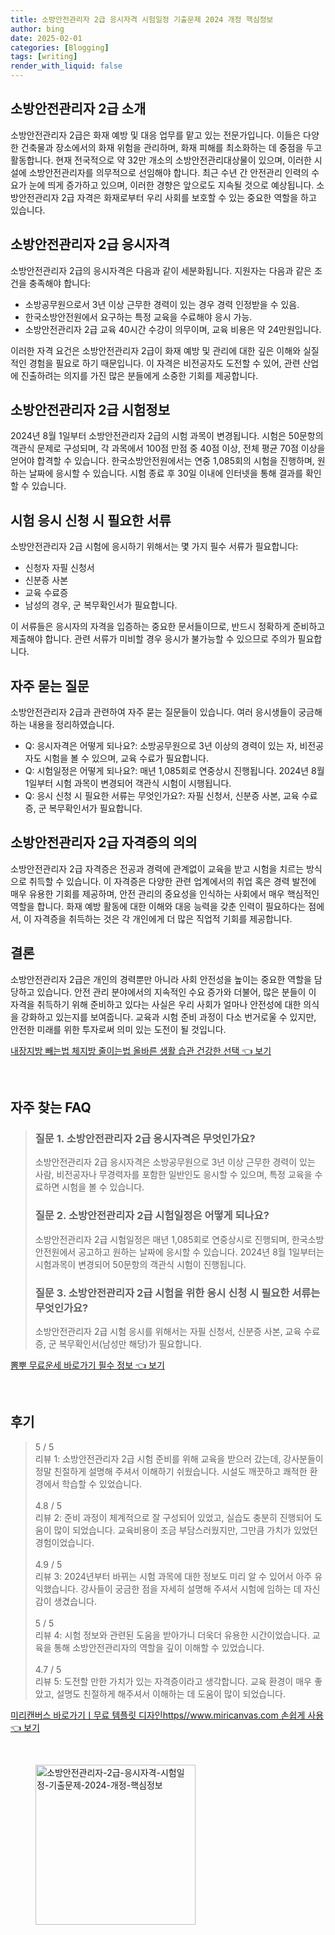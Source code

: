```yaml
---
title: 소방안전관리자 2급 응시자격 시험일정 기출문제 2024 개정 핵심정보
author: bing
date: 2025-02-01
categories: [Blogging]
tags: [writing]
render_with_liquid: false
---
```



<h2 id='소방안전관리자_소개'>소방안전관리자 2급 소개</h2>

<p>소방안전관리자 2급은 화재 예방 및 대응 업무를 맡고 있는 전문가입니다. 이들은 다양한 건축물과 장소에서의 화재 위험을 관리하며, 화재 피해를 최소화하는 데 중점을 두고 활동합니다. 현재 전국적으로 약 32만 개소의 소방안전관리대상물이 있으며, 이러한 시설에 소방안전관리자를 의무적으로 선임해야 합니다. 최근 수년 간 안전관리 인력의 수요가 눈에 띄게 증가하고 있으며, 이러한 경향은 앞으로도 지속될 것으로 예상됩니다. 소방안전관리자 2급 자격은 화재로부터 우리 사회를 보호할 수 있는 중요한 역할을 하고 있습니다.</p>

<h2 id='응시자격'>소방안전관리자 2급 응시자격</h2>

<p>소방안전관리자 2급의 응시자격은 다음과 같이 세분화됩니다. 지원자는 다음과 같은 조건을 충족해야 합니다:</p>

<ul>
    <li>소방공무원으로서 3년 이상 근무한 경력이 있는 경우 경력 인정받을 수 있음.</li>
    <li>한국소방안전원에서 요구하는 특정 교육을 수료해야 응시 가능.</li>
    <li>소방안전관리자 2급 교육 40시간 수강이 의무이며, 교육 비용은 약 24만원입니다.</li>
</ul>

<p>이러한 자격 요건은 소방안전관리자 2급이 화재 예방 및 관리에 대한 깊은 이해와 실질적인 경험을 필요로 하기 때문입니다. 이 자격은 비전공자도 도전할 수 있어, 관련 산업에 진출하려는 의지를 가진 많은 분들에게 소중한 기회를 제공합니다.</p>

<h2 id='시험정보'>소방안전관리자 2급 시험정보</h2>

<p>2024년 8월 1일부터 소방안전관리자 2급의 시험 과목이 변경됩니다. 시험은 50문항의 객관식 문제로 구성되며, 각 과목에서 100점 만점 중 40점 이상, 전체 평균 70점 이상을 얻어야 합격할 수 있습니다. 한국소방안전원에서는 연중 1,085회의 시험을 진행하며, 원하는 날짜에 응시할 수 있습니다. 시험 종료 후 30일 이내에 인터넷을 통해 결과를 확인할 수 있습니다.</p>

<h2 id='응시신청서류'>시험 응시 신청 시 필요한 서류</h2>

<p>소방안전관리자 2급 시험에 응시하기 위해서는 몇 가지 필수 서류가 필요합니다:</p>

<ul>
    <li>신청자 자필 신청서</li>
    <li>신분증 사본</li>
    <li>교육 수료증</li>
    <li>남성의 경우, 군 복무확인서가 필요합니다.</li>
</ul>

<p>이 서류들은 응시자의 자격을 입증하는 중요한 문서들이므로, 반드시 정확하게 준비하고 제출해야 합니다. 관련 서류가 미비할 경우 응시가 불가능할 수 있으므로 주의가 필요합니다.</p>

<h2 id='자주_묻는_질문'>자주 묻는 질문</h2>

<p>소방안전관리자 2급과 관련하여 자주 묻는 질문들이 있습니다. 여러 응시생들이 궁금해하는 내용을 정리하였습니다.</p>

<ul>
    <li>Q: 응시자격은 어떻게 되나요?: 소방공무원으로 3년 이상의 경력이 있는 자, 비전공자도 시험을 볼 수 있으며, 교육 수료가 필요합니다.</li>
    <li>Q: 시험일정은 어떻게 되나요?: 매년 1,085회로 연중상시 진행됩니다. 2024년 8월 1일부터 시험 과목이 변경되어 객관식 시험이 시행됩니다.</li>
    <li>Q: 응시 신청 시 필요한 서류는 무엇인가요?: 자필 신청서, 신분증 사본, 교육 수료증, 군 복무확인서가 필요합니다.</li>
</ul>

<h2 id='소방안전관리자_자격증_의의'>소방안전관리자 2급 자격증의 의의</h2>

<p>소방안전관리자 2급 자격증은 전공과 경력에 관계없이 교육을 받고 시험을 치르는 방식으로 취득할 수 있습니다. 이 자격증은 다양한 관련 업계에서의 취업 혹은 경력 발전에 매우 유용한 기회를 제공하며, 안전 관리의 중요성을 인식하는 사회에서 매우 핵심적인 역할을 합니다. 화재 예방 활동에 대한 이해와 대응 능력을 갖춘 인력이 필요하다는 점에서, 이 자격증을 취득하는 것은 각 개인에게 더 많은 직업적 기회를 제공합니다.</p>

<h2 id='결론'>결론</h2>

<p>소방안전관리자 2급은 개인의 경력뿐만 아니라 사회 안전성을 높이는 중요한 역할을 담당하고 있습니다. 안전 관리 분야에서의 지속적인 수요 증가와 더불어, 많은 분들이 이 자격을 취득하기 위해 준비하고 있다는 사실은 우리 사회가 얼마나 안전성에 대한 의식을 강화하고 있는지를 보여줍니다. 교육과 시험 준비 과정이 다소 번거로울 수 있지만, 안전한 미래를 위한 투자로써 의미 있는 도전이 될 것입니다.</p>


<p><a class="click-button" title="내장지방 빼는법 체지방 줄이는법 올바른 생활 습관 건강한 선택" href="https://24nara.github.io/posts/%EB%82%B4%EC%9E%A5%EC%A7%80%EB%B0%A9-%EB%B9%BC%EB%8A%94%EB%B2%95-%EC%B2%B4%EC%A7%80%EB%B0%A9-%EC%A4%84%EC%9D%B4%EB%8A%94%EB%B2%95-%EC%98%AC%EB%B0%94%EB%A5%B8-%EC%83%9D%ED%99%9C-%EC%8A%B5%EA%B4%80-%EA%B1%B4%EA%B0%95%ED%95%9C-%EC%84%A0%ED%83%9D/" rel="dofollow">내장지방 빼는법 체지방 줄이는법 올바른 생활 습관 건강한 선택 👈 보기</a></p><br>
<h2 id='자주_찾는_FAQ'>자주 찾는 FAQ</h2>
<div itemscope="" itemtype="https://schema.org/FAQPage"> 
<blockquote> 
<div itemscope="" itemprop="mainEntity" itemtype="https://schema.org/Question"> 
<h3 itemprop="name">질문 1. 소방안전관리자 2급 응시자격은 무엇인가요?</h3> 
<div itemscope="" itemprop="acceptedAnswer" itemtype="https://schema.org/Answer"> 
<span itemprop="text"> 
<p>소방안전관리자 2급 응시자격은 소방공무원으로 3년 이상 근무한 경력이 있는 사람, 비전공자나 무경력자를 포함한 일반인도 응시할 수 있으며, 특정 교육을 수료하면 시험을 볼 수 있습니다.</p> 
</span> 
</div> 
</div> 

<div itemscope="" itemprop="mainEntity" itemtype="https://schema.org/Question"> 
<h3 itemprop="name">질문 2. 소방안전관리자 2급 시험일정은 어떻게 되나요?</h3> 
<div itemscope="" itemprop="acceptedAnswer" itemtype="https://schema.org/Answer"> 
<span itemprop="text"> 
<p>소방안전관리자 2급 시험일정은 매년 1,085회로 연중상시로 진행되며, 한국소방안전원에서 공고하고 원하는 날짜에 응시할 수 있습니다. 2024년 8월 1일부터는 시험과목이 변경되어 50문항의 객관식 시험이 진행됩니다.</p> 
</span> 
</div> 
</div> 

<div itemscope="" itemprop="mainEntity" itemtype="https://schema.org/Question"> 
<h3 itemprop="name">질문 3. 소방안전관리자 2급 시험을 위한 응시 신청 시 필요한 서류는 무엇인가요?</h3> 
<div itemscope="" itemprop="acceptedAnswer" itemtype="https://schema.org/Answer"> 
<span itemprop="text"> 
<p>소방안전관리자 2급 시험 응시를 위해서는 자필 신청서, 신분증 사본, 교육 수료증, 군 복무확인서(남성만 해당)가 필요합니다.</p> 
</span> 
</div> 
</div> 
</blockquote> 
</div>
<p><a class="click-button" title="뽐뿌 무료운세 바로가기 필수 정보" href="https://24nara.github.io/posts/%EB%BD%90%EB%BF%8C-%EB%AC%B4%EB%A3%8C%EC%9A%B4%EC%84%B8-%EB%B0%94%EB%A1%9C%EA%B0%80%EA%B8%B0-%ED%95%84%EC%88%98-%EC%A0%95%EB%B3%B4/" rel="dofollow">뽐뿌 무료운세 바로가기 필수 정보 👈 보기</a></p><br>
<h2 id='후기'>후기</h2>
<div itemscope itemtype="https://schema.org/Product">
  <blockquote>
  <div itemprop="review" itemscope itemtype="https://schema.org/Review">
      <div itemprop="reviewRating" itemscope itemtype="https://schema.org/Rating"> <span itemprop="ratingValue">5</span> / <span itemprop="bestRating">5</span> </div>
      <span itemprop="reviewBody">리뷰 1: 소방안전관리자 2급 시험 준비를 위해 교육을 받으러 갔는데, 강사분들이 정말 친절하게 설명해 주셔서 이해하기 쉬웠습니다. 시설도 깨끗하고 쾌적한 환경에서 학습할 수 있었습니다.</span>
  </div>
  <br>
  <div itemprop="review" itemscope itemtype="https://schema.org/Review">
      <div itemprop="reviewRating" itemscope itemtype="https://schema.org/Rating"> <span itemprop="ratingValue">4.8</span> / <span itemprop="bestRating">5</span> </div>
      <span itemprop="reviewBody">리뷰 2: 준비 과정이 체계적으로 잘 구성되어 있었고, 실습도 충분히 진행되어 도움이 많이 되었습니다. 교육비용이 조금 부담스러웠지만, 그만큼 가치가 있었던 경험이었습니다.</span>
  </div>
  <br>
  <div itemprop="review" itemscope itemtype="https://schema.org/Review">
      <div itemprop="reviewRating" itemscope itemtype="https://schema.org/Rating"> <span itemprop="ratingValue">4.9</span> / <span itemprop="bestRating">5</span> </div>
      <span itemprop="reviewBody">리뷰 3: 2024년부터 바뀌는 시험 과목에 대한 정보도 미리 알 수 있어서 아주 유익했습니다. 강사들이 궁금한 점을 자세히 설명해 주셔서 시험에 임하는 데 자신감이 생겼습니다.</span>
  </div>
  <br>
  <div itemprop="review" itemscope itemtype="https://schema.org/Review">
      <div itemprop="reviewRating" itemscope itemtype="https://schema.org/Rating"> <span itemprop="ratingValue">5</span> / <span itemprop="bestRating">5</span> </div>
      <span itemprop="reviewBody">리뷰 4: 시험 정보와 관련된 도움을 받아가니 더욱더 유용한 시간이었습니다. 교육을 통해 소방안전관리자의 역할을 깊이 이해할 수 있었습니다.</span>
  </div>
  <br>
  <div itemprop="review" itemscope itemtype="https://schema.org/Review">
      <div itemprop="reviewRating" itemscope itemtype="https://schema.org/Rating"> <span itemprop="ratingValue">4.7</span> / <span itemprop="bestRating">5</span> </div>
      <span itemprop="reviewBody">리뷰 5: 도전할 만한 가치가 있는 자격증이라고 생각합니다. 교육 환경이 매우 좋았고, 설명도 친절하게 해주셔서 이해하는 데 도움이 많이 되었습니다.</span>
  </div>
  </blockquote>
</div>
<p><a class="click-button" title="미리캔버스 바로가기ㅣ무료 템플릿 디자인https//www.miricanvas.com 손쉽게 사용" href="https://24nara.github.io/posts/%EB%AF%B8%EB%A6%AC%EC%BA%94%EB%B2%84%EC%8A%A4-%EB%B0%94%EB%A1%9C%EA%B0%80%EA%B8%B0%E3%85%A3%EB%AC%B4%EB%A3%8C-%ED%85%9C%ED%94%8C%EB%A6%BF-%EB%94%94%EC%9E%90%EC%9D%B8httpswww.miricanvas.com-%EC%86%90%EC%89%BD%EA%B2%8C-%EC%82%AC%EC%9A%A9/" rel="dofollow">미리캔버스 바로가기ㅣ무료 템플릿 디자인https//www.miricanvas.com 손쉽게 사용 👈 보기</a></p><br>
<figure class="image"><img src="https://24nara.github.io/assets/img/thumbnail/소방안전관리자-2급-응시자격-시험일정-기출문제-2024-개정-핵심정보.webp" alt="소방안전관리자-2급-응시자격-시험일정-기출문제-2024-개정-핵심정보" width="256" height="256"></figure>